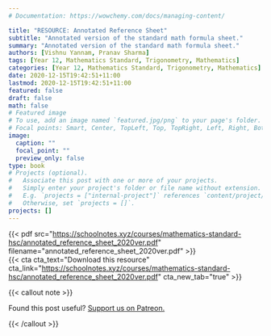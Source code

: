 ```yaml
---
# Documentation: https://wowchemy.com/docs/managing-content/

title: "RESOURCE: Annotated Reference Sheet"
subtitle: "Annotated version of the standard math formula sheet."
summary: "Annotated version of the standard math formula sheet."
authors: [Vishnu Yannam, Pranav Sharma]
tags: [Year 12, Mathematics Standard, Trigonometry, Mathematics]
categories: [Year 12, Mathematics Standard, Trigonometry, Mathematics]
date: 2020-12-15T19:42:51+11:00
lastmod: 2020-12-15T19:42:51+11:00
featured: false
draft: false
math: false
# Featured image
# To use, add an image named `featured.jpg/png` to your page's folder.
# Focal points: Smart, Center, TopLeft, Top, TopRight, Left, Right, BottomLeft, Bottom, BottomRight.
image:
  caption: ""
  focal_point: ""
  preview_only: false
type: book
# Projects (optional).
#   Associate this post with one or more of your projects.
#   Simply enter your project's folder or file name without extension.
#   E.g. `projects = ["internal-project"]` references `content/project/deep-learning/index.md`.
#   Otherwise, set `projects = []`.
projects: []
---
```


{{< pdf src="https://schoolnotes.xyz/courses/mathematics-standard-hsc/annotated_reference_sheet_2020ver.pdf" filename="annotated_reference_sheet_2020ver.pdf" >}}
<br>
{{< cta cta_text="Download this resource" cta_link="https://schoolnotes.xyz/courses/mathematics-standard-hsc/annotated_reference_sheet_2020ver.pdf" cta_new_tab="true" >}}

{{< callout note >}}

Found this post useful? [Support us on Patreon.](/patreon/)

{{< /callout >}}